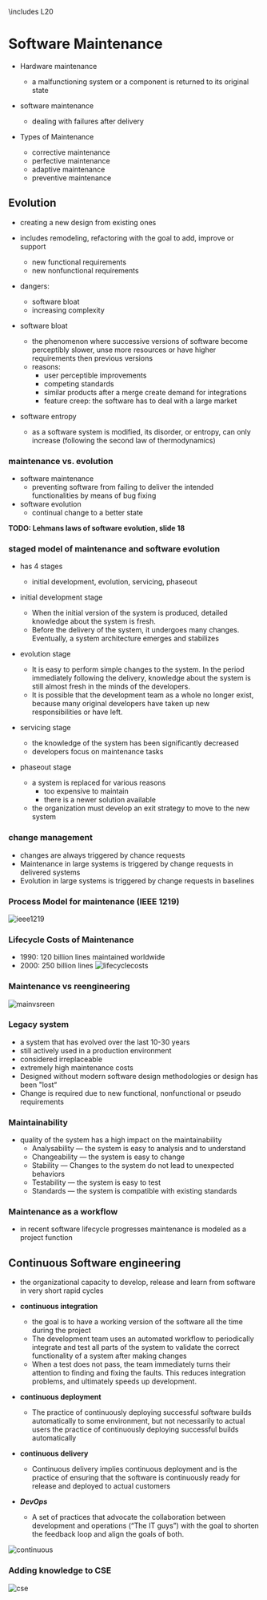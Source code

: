 \includes L20

# Software Maintenance
- Hardware maintenance
  - a malfunctioning system or a component is returned to its original state
- software maintenance
  - dealing with failures after delivery

- Types of Maintenance
  - corrective maintenance
  - perfective maintenance
  - adaptive maintenance
  - preventive maintenance

## Evolution
- creating a new design from existing ones
- includes remodeling, refactoring with the goal to add, improve or support
  - new functional requirements
  - new nonfunctional requirements
- dangers:
  - software bloat
  - increasing complexity

- software bloat
  - the phenomenon where successive versions of software become perceptibly slower, unse more resources or have higher requirements then previous versions
  - reasons:
    - user perceptible improvements
    - competing standards
    - similar products after a merge create demand for integrations
    - feature creep: the software has to deal with a large market
- software entropy
  - as a software system is modified, its disorder, or entropy, can only increase (following the second law of thermodynamics)

### maintenance vs. evolution
- software maintenance
  - preventing software from failing to deliver the intended functionalities by means of bug fixing
- software evolution
  - continual change to a better state

**TODO: Lehmans laws of software evolution, slide 18**

### staged model of maintenance and software evolution
- has 4 stages
  - initial development, evolution, servicing, phaseout
- initial development stage
  - When the initial version of the system is produced, detailed knowledge about the system is fresh.
  - Before the delivery of the system, it undergoes many changes. Eventually, a system architecture emerges and stabilizes

- evolution stage
  - It is easy to perform simple changes to the system. In the period immediately following the delivery, knowledge about the system is still almost fresh in the minds of the developers.
  - It is possible that the development team as a whole no longer exist, because many original developers have taken up new responsibilities or have left.

- servicing stage
  - the knowledge of the system has been significantly decreased
  - developers focus on maintenance tasks

- phaseout stage
  - a system is replaced for various reasons
    - too expensive to maintain
    - there is a newer solution available
  - the organization must develop an exit strategy to move to the new system

### change management
- changes are always triggered by chance requests
- Maintenance in large systems is triggered by change requests in delivered systems
- Evolution in large systems is triggered by change requests in baselines

### Process Model for maintenance (IEEE 1219)
![ieee1219](pics/ieee1219.png)

### Lifecycle Costs of Maintenance
- 1990: 120 billion lines maintained worldwide
- 2000: 250 billion lines
![lifecyclecosts](pics/lifecyclecosts.png)

### Maintenance vs reengineering
![mainvsreen](pics/mainvsreen.png)

### Legacy system
- a system that has evolved over the last 10-30 years
- still actively used in a production environment
- considered irreplaceable
- extremely high maintenance costs
- Designed without modern software design methodologies or design has been "lost“
- Change is required due to new functional, nonfunctional or pseudo requirements

### Maintainability
- quality of the system has a high impact on the maintainability
  - Analysability — the system is easy to analysis and to understand
  - Changeability — the system is easy to change
  - Stability — Changes to the system do not lead to unexpected behaviors
  - Testability — the system is easy to test
  - Standards — the system is compatible with existing standards

### Maintenance as a workflow
- in recent software lifecycle progresses maintenance is modeled as a project function

## Continuous Software engineering
- the organizational capacity to develop, release and learn from software in very short rapid cycles
- **continuous integration**
  - the goal is to have a working version of the software all the time during the project
  - The development team uses an automated workflow to periodically integrate and test all parts of the system to validate the correct functionality of a system after making changes
  - When a test does not pass, the team immediately turns their attention to finding and fixing the faults. This reduces integration problems, and ultimately speeds up development.

- **continuous deployment**
  - The practice of continuously deploying successful software builds automatically to some environment, but not necessarily to actual users  the practice of continuously deploying successful builds automatically

- **continuous delivery**
  - Continuous delivery implies continuous deployment and is the practice of ensuring that the software is continuously ready for release and deployed to actual customers

- ***DevOps***
  - A set of practices that advocate the collaboration  between development and operations (“The IT guys”) with the goal to shorten the feedback loop and align the goals of both.

![continuous](pics/continuous.png)

### Adding knowledge to CSE
![cse](pics/cse.png)

